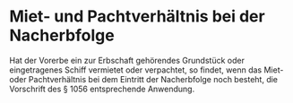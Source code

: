 # Miet- und Pachtverhältnis bei der Nacherbfolge

Hat der Vorerbe ein zur Erbschaft gehörendes Grundstück oder eingetragenes Schiff vermietet oder verpachtet, so findet, wenn das Miet\- oder Pachtverhältnis bei dem Eintritt der Nacherbfolge noch besteht, die Vorschrift des § 1056 entsprechende Anwendung. 

